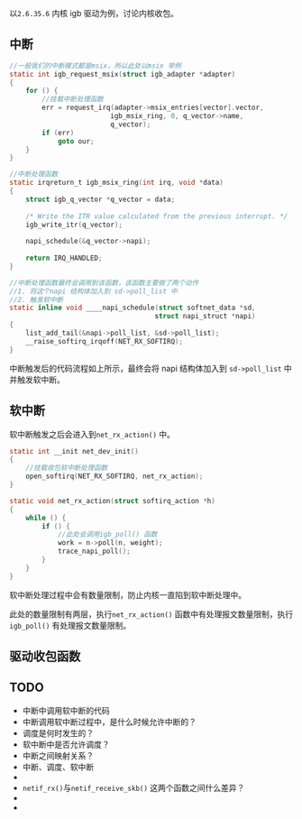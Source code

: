 以`2.6.35.6` 内核 igb 驱动为例，讨论内核收包。



## 中断

```c
//一般我们的中断模式都是msix，所以此处以msix 举例
static int igb_request_msix(struct igb_adapter *adapter)
{
    for () {
		//挂载中断处理函数
        err = request_irq(adapter->msix_entries[vector].vector,
                         igb_msix_ring, 0, q_vector->name,
                         q_vector);
        if (err)
            goto our;
    }
}

//中断处理函数
static irqreturn_t igb_msix_ring(int irq, void *data)
{
    struct igb_q_vector *q_vector = data;
    
    /* Write the ITR value calculated from the previous interrupt. */
    igb_write_itr(q_vector);
    
    napi_schedule(&q_vector->napi);
    
    return IRQ_HANDLED;
}

//中断处理函数最终会调用到该函数，该函数主要做了两个动作
//1. 将这个napi 结构体加入到 sd->poll_list 中
//2. 触发软中断
static inline void ____napi_schedule(struct softnet_data *sd,
                                    struct napi_struct *napi)
{
    list_add_tail(&napi->poll_list, &sd->poll_list);
    __raise_softirq_irqoff(NET_RX_SOFTIRQ);
}
```



中断触发后的代码流程如上所示，最终会将 napi 结构体加入到 `sd->poll_list` 中并触发软中断。



## 软中断

 软中断触发之后会进入到`net_rx_action()` 中。

```c
static int __init net_dev_init()
{
    //挂载收包软中断处理函数
    open_softirq(NET_RX_SOFTIRQ, net_rx_action);
}

static void net_rx_action(struct softirq_action *h)
{
    while () {
        if () {
            //此处会调用igb_poll() 函数
            work = n->poll(n, weight);
            trace_napi_poll();
        }
    }
}
```



软中断处理过程中会有数量限制，防止内核一直陷到软中断处理中。

此处的数量限制有两层，执行`net_rx_action()` 函数中有处理报文数量限制，执行 `igb_poll()` 有处理报文数量限制。



## 驱动收包函数





## TODO

* 中断中调用软中断的代码
* 中断调用软中断过程中，是什么时候允许中断的？
* 调度是何时发生的？
* 软中断中是否允许调度？
* 中断之间映射关系？
* 中断、调度、软中断
* 
* `netif_rx()`与`netif_receive_skb()` 这两个函数之间什么差异？
* 
* 


